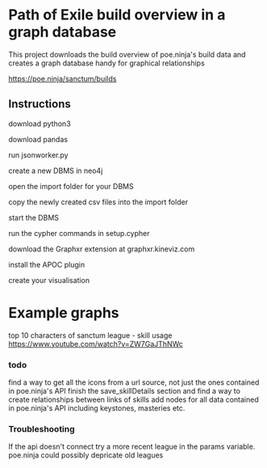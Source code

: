 # Path of Exile build overview in a graph database
This project downloads the build overview of poe.ninja's build data and creates a graph database handy for graphical relationships

https://poe.ninja/sanctum/builds

## Instructions

download python3 

download pandas

run jsonworker.py

create a new DBMS in neo4j

open the import folder for your DBMS

copy the newly created csv files into the import folder

start the DBMS

run the cypher commands in setup.cypher

download the Graphxr extension at graphxr.kineviz.com

install the APOC plugin 

create your visualisation


# Example graphs
top 10 characters of sanctum league - skill usage
https://www.youtube.com/watch?v=ZW7GaJThNWc

### todo
find a way to get all the icons from a url source, not just the ones contained in poe.ninja's API
finish the save_skillDetails section and find a way to create relationships between links of skills
add nodes for all data contained in poe.ninja's API including keystones, masteries etc.

### Troubleshooting
If the api doesn't connect try a more recent league in the params variable. poe.ninja could possibly depricate old leagues
